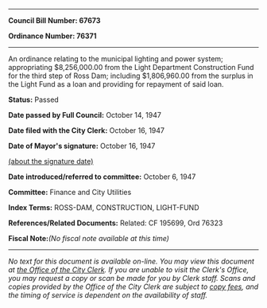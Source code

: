 

********

**Council Bill Number: 67673**
   
**Ordinance Number: 76371**
********

 An ordinance relating to the municipal lighting and power system; appropriating $8,256,000.00 from the Light Department Construction Fund for the third step of Ross Dam; including $1,806,960.00 from the surplus in the Light Fund as a loan and providing for repayment of said loan.

**Status:** Passed
   
**Date passed by Full Council:** October 14, 1947
   
**Date filed with the City Clerk:** October 16, 1947
   
**Date of Mayor's signature:** October 16, 1947
   
[(about the signature date)](/~public/approvaldate.htm)
   
   
   
**Date introduced/referred to committee:** October 6, 1947
   
**Committee:** Finance and City Utilities
   
   
**Index Terms:** ROSS-DAM, CONSTRUCTION, LIGHT-FUND

**References/Related Documents:** Related: CF 195699, Ord 76323

**Fiscal Note:**_(No fiscal note available at this time)_
********

_No text for this document is available on-line. You may view this document at [the Office of the City Clerk](http://www.seattle.gov/leg/clerk/contactUs.htm). If you are unable to visit the Clerk's Office, you may request a copy or scan be made for you by Clerk staff. Scans and copies provided by the Office of the City Clerk are subject to [copy fees](http://clerk.seattle.gov/~public/clerkfees.htm), and the timing of service is dependent on the availability of staff._

